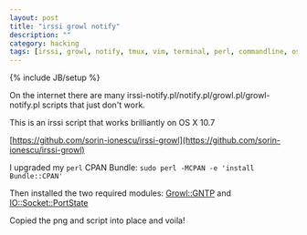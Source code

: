 ```yaml
---
layout: post
title: "irssi growl notify"
description: ""
category: hacking
tags: [irssi, growl, notify, tmux, vim, terminal, perl, commandline, osx, irc]
---
```

{% include JB/setup %}

On the internet there are many irssi-notify.pl/notify.pl/growl.pl/growl-notify.pl scripts that just don't work. 

This is an irssi script that works brilliantly on OS X 10.7

[https://github.com/sorin-ionescu/irssi-growl](https://github.com/sorin-ionescu/irssi-growl)

I upgraded my `perl` CPAN Bundle: `sudo perl -MCPAN -e 'install Bundle::CPAN'`

Then installed the two required modules: [Growl::GNTP](http://search.cpan.org/perldoc?Growl::GNTP) and [IO::Socket::PortState](http://search.cpan.org/perldoc?IO::Socket::PortState)

Copied the png and script into place and voila!

